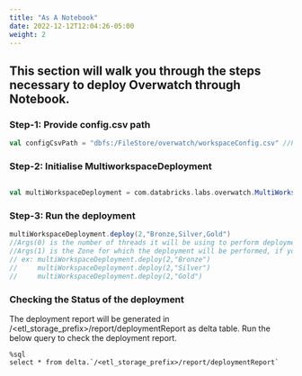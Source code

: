 ```yaml
---
title: "As A Notebook"
date: 2022-12-12T12:04:26-05:00
weight: 2
---
```

## This section will walk you through the steps necessary to deploy Overwatch through Notebook.

### Step-1: Provide config.csv path

```scala
val configCsvPath = "dbfs:/FileStore/overwatch/workspaceConfig.csv" //Provide the path of the config.csv
```

### Step-2: Initialise MultiworkspaceDeployment

```scala

val multiWorkspaceDeployment = com.databricks.labs.overwatch.MultiWorkspaceDeployment(configCsvPath,"/mnt/tmp/overwatch/templocation") // Path /mnt/tmp/overwatch/templocation is a temp location which will be used as a temp storage.It will be automatically cleaned after each run.

```

### Step-3: Run the deployment
```scala
multiWorkspaceDeployment.deploy(2,"Bronze,Silver,Gold")
//Args(0) is the number of threads it will be using to perform deployment.
//Args(1) is the Zone for which the deployment will be performed, if you want to perform deployment for a particular zone then it also can be given as
// ex: multiWorkspaceDeployment.deploy(2,"Bronze")
//     multiWorkspaceDeployment.deploy(2,"Silver")
//     multiWorkspaceDeployment.deploy(2,"Gold")
```
### Checking the Status of the deployment
The deployment report will be generated in /<etl_storage_prefix>/report/deploymentReport as delta table.
Run the below query to check the deployment report.
```roomsql
%sql
select * from delta.`/<etl_storage_prefix>/report/deploymentReport`
```
